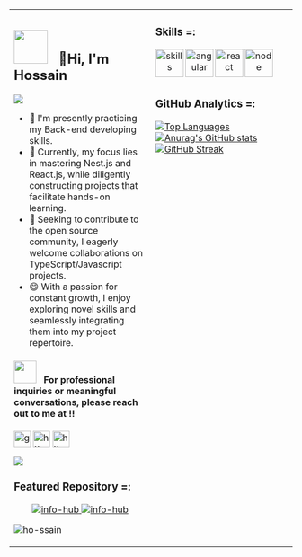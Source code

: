 
<table>
<tr>
<td width="50%" valign="top">
<div> 

  ## <img src="https://user-images.githubusercontent.com/74038190/235223599-0eadbd7c-c916-4f24-af9d-9242730e6172.gif" width="60">  &nbsp; **👋Hi, I'm Hossain**
  <img src="https://user-images.githubusercontent.com/74038190/212744287-14f66c13-5458-40dc-9244-8ff533fc8f4a.gif" />
  
- 🔭 I'm presently practicing my Back-end developing skills.
- 🌱 Currently, my focus lies in mastering Nest.js and React.js, while diligently constructing projects that facilitate hands-on learning.
- 👯 Seeking to contribute to the open source community, I eagerly welcome collaborations on TypeScript/Javascript projects.
- 😄 With a passion for constant growth, I enjoy exploring novel skills and seamlessly integrating them into my project repertoire.

</div>

<div align="left">

<h4> <img src="https://media2.giphy.com/media/numE3A55vbpBuDCxnA/giphy.gif?cid=ecf05e47rze9471w0iriay9ubhrvdmam2cbwpobzooqnsopa&rid=giphy.gif&ct=s" width="40"> &nbsp; For professional inquiries or meaningful conversations, please reach out to me at !!</h4>
  
  <p align="left">
    <a href="awarehossain@gmail.com" target="blank"><img align="center" src="https://www.vectorlogo.zone/logos/gmail/gmail-icon.svg" alt="gmail" height="30" width="30" /></a>
    <a href="https://fb.com/https://www.facebook.com/hkonir" target="blank"><img align="center" src="https://raw.githubusercontent.com/rahuldkjain/github-profile-readme-generator/master/src/images/icons/Social/facebook.svg" alt="https://www.facebook.com/hkonir" height="30" width="30" /></a>
    <a href="https://www.hackerrank.com/https://www.hackerrank.com/aware_hossain" target="blank"><img align="center" src="https://raw.githubusercontent.com/rahuldkjain/github-profile-readme-generator/master/src/images/icons/Social/hackerrank.svg" alt="https://www.hackerrank.com/aware_hossain" height="30" width="30" /></a>
  </p>

  <p>
    <img src= 'https://capsule-render.vercel.app/api?type=rect&color=gradient&height=2.5'/>
  </p>


</div>



<h3>Featured Repository =: </h3>
<div align="center">
    <!-- info-hub -->
    <a href="https://github.com/ho-ssain/info-hub#gh-dark-mode-only">
        <img src="https://github-readme-stats-gray-three.vercel.app/api/pin/?username=ho-ssain&repo=info-hub&theme=github_dark#gh-dark-mode-only" alt="info-hub">
    </a>
    <a href="https://github.com/ho-ssain/info-hub#gh-light-mode-only">
        <img src="https://github-readme-stats-gray-three.vercel.app/api/pin/?username=ho-ssain&repo=info-hub&theme=vue#gh-light-mode-only" alt="info-hub">
    </a>
</div>
     

  <p align="left"> <img src="https://komarev.com/ghpvc/?username=ho-ssain&label=Profile%20views&color=0e75b6&style=flat" alt="ho-ssain" /> </p>


</td>

     
<td width="50%" valign="top">
<div align="center">
  <h3 align="left"> Skills =: </h3>
  
  [<img src='https://user-images.githubusercontent.com/74038190/212284087-bbe7e430-757e-4901-90bf-4cd2ce3e1852.gif' width="50" height="50" alt="skills" align="left">](https://developer.mozilla.org/en-US/docs/Web/HTML)
  [<img src='https://user-images.githubusercontent.com/74038190/212280823-79088828-a258-4a4d-8d6c-96315d5a07af.gif' width="50" height="50" alt="angular" align="left">](https://angular.io/)
  [<img src='https://user-images.githubusercontent.com/74038190/212257467-871d32b7-e401-42e8-a166-fcfd7baa4c6b.gif' width="50" height="50" alt="react" align="left">](https://react.dev/)
  [<img src='https://user-images.githubusercontent.com/74038190/212257460-738ff738-247f-4445-a718-cdd0ca76e2db.gif' width="50" height="50" alt="node" align="left">](https://nodejs.org/en)
</div>

<br>
<br>
<br>

<div align="left">

  <h3 align="left"> GitHub Analytics =: </h3>  
  <p align="left">
    <a href="https://github.com/ho-ssain/github-readme-stats">
      <img src="https://github-readme-stats.vercel.app/api/top-langs/?username=ho-ssain&show_icons=true&locale=en&layout=compact&theme=github_dark" alt="Top Languages">
    </a>
    <br/>
    <a href="https://github.com/ho-ssain/github-readme-stats">
      <img src="https://github-readme-stats.vercel.app/api?username=ho-ssain&show_icons=true&locale=en&theme=github_dark" alt="Anurag's GitHub stats">
    </a>
    <br/>
    <a href="https://git.io/streak-stats">
      <img src="https://streak-stats.demolab.com/?user=ho-ssain&theme=github-dark" alt="GitHub Streak">
    </a>
  </p>
</div>


</td>
</tr>

</table>
